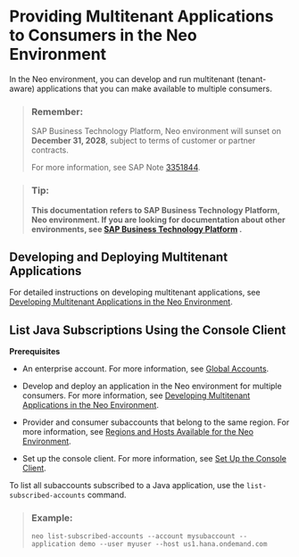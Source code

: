 <!-- loioa8b790ee12f14468931e7e955c8d4b0a -->

# Providing Multitenant Applications to Consumers in the Neo Environment

In the Neo environment, you can develop and run multitenant \(tenant-aware\) applications that you can make available to multiple consumers.

> ### Remember:  
> SAP Business Technology Platform, Neo environment will sunset on **December 31, 2028**, subject to terms of customer or partner contracts.
> 
> For more information, see SAP Note [3351844](https://me.sap.com/notes/3351844).

> ### Tip:  
> **This documentation refers to SAP Business Technology Platform, Neo environment. If you are looking for documentation about other environments, see [SAP Business Technology Platform](https://help.sap.com/docs/btp/sap-business-technology-platform/sap-business-technology-platform?version=Cloud) .**



<a name="loioa8b790ee12f14468931e7e955c8d4b0a__section_abj_n5r_3cb"/>

## Developing and Deploying Multitenant Applications

For detailed instructions on developing multitenant applications, see [Developing Multitenant Applications in the Neo Environment](../30-development-neo/developing-multitenant-applications-in-the-neo-environment-54a7615.md).



<a name="loioa8b790ee12f14468931e7e955c8d4b0a__section_ngt_m5r_3cb"/>

## List Java Subscriptions Using the Console Client

**Prerequisites**

-   An enterprise account. For more information, see [Global Accounts](../10-concepts-neo/account-model-722a475.md#loio9b7d44f92eec44a6ae87129c02aeec0d).

-   Develop and deploy an application in the Neo environment for multiple consumers. For more information, see [Developing Multitenant Applications in the Neo Environment](../30-development-neo/developing-multitenant-applications-in-the-neo-environment-54a7615.md).

-   Provider and consumer subaccounts that belong to the same region. For more information, see [Regions and Hosts Available for the Neo Environment](../10-concepts-neo/regions-and-hosts-available-for-the-neo-environment-d722f7c.md).

-   Set up the console client. For more information, see [Set Up the Console Client](../30-development-neo/set-up-the-console-client-7613dee.md).


To list all subaccounts subscribed to a Java application, use the `list-subscribed-accounts` command.

> ### Example:  
> ```
> neo list-subscribed-accounts --account mysubaccount --application demo --user myuser --host us1.hana.ondemand.com
> ```

